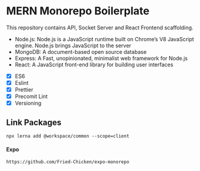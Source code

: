 # MERN Monorepo Boilerplate

This repository contains API, Socket Server and React Frontend scaffolding.

- Node.js: Node.js is a JavaScript runtime built on Chrome’s V8 JavaScript engine. Node.js brings JavaScript to the server
- MongoDB: A document-based open source database
- Express: A Fast, unopinionated, minimalist web framework for Node.js
- React: A JavaScript front-end library for building user interfaces

- [x] ES6
- [x] Eslint
- [x] Prettier
- [x] Precomit Lint
- [x] Versioning

## Link Packages

```
npx lerna add @workspace/common --scope=client
```


#### Expo

```
https://github.com/Fried-Chicken/expo-monorepo
```
